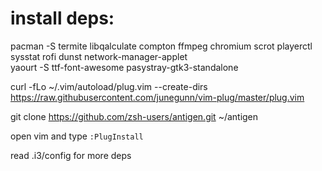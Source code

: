 # install deps:

pacman -S termite libqalculate compton ffmpeg chromium scrot playerctl sysstat rofi dunst network-manager-applet          
yaourt -S ttf-font-awesome pasystray-gtk3-standalone 

curl -fLo ~/.vim/autoload/plug.vim --create-dirs \
    https://raw.githubusercontent.com/junegunn/vim-plug/master/plug.vim

git clone https://github.com/zsh-users/antigen.git ~/antigen

open vim and type `:PlugInstall`

read .i3/config for more deps

